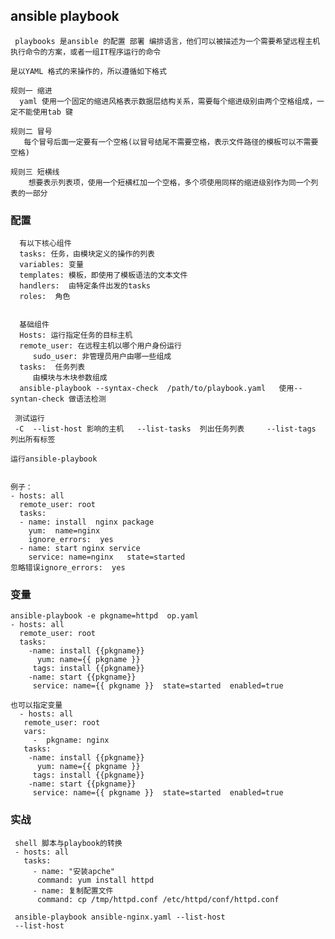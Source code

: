 ## ansible playbook 

     playbooks 是ansible 的配置 部署 编排语言，他们可以被描述为一个需要希望远程主机执行命令的方案，或者一组IT程序运行的命令
     
    是以YAML 格式的来操作的，所以遵循如下格式
    
    规则一 缩进
      yaml 使用一个固定的缩进风格表示数据层结构关系，需要每个缩进级别由两个空格组成，一定不能使用tab 键 
      
    规则二 冒号
       每个冒号后面一定要有一个空格(以冒号结尾不需要空格，表示文件路径的模板可以不需要空格)
       
    规则三 短横线
        想要表示列表项，使用一个短横杠加一个空格，多个项使用同样的缩进级别作为同一个列表的一部分
        
        
### 配置
      有以下核心组件
      tasks: 任务，由模块定义的操作的列表
      variables: 变量
      templates: 模板，即使用了模板语法的文本文件
      handlers:  由特定条件出发的tasks 
      roles:  角色
      
      
      基础组件
      Hosts: 运行指定任务的目标主机
      remote_user: 在远程主机以哪个用户身份运行
         sudo_user: 非管理员用户由哪一些组成
      tasks:  任务列表
         由模块与木块参数组成
      ansible-playbook --syntax-check  /path/to/playbook.yaml   使用--syntan-check 做语法检测
      
     测试运行
     -C  --list-host 影响的主机   --list-tasks  列出任务列表     --list-tags 列出所有标签
    
    运行ansible-playbook 
    
    
    例子：
    - hosts: all 
      remote_user: root 
      tasks:
      - name: install  nginx package 
        yum:  name=nginx
        ignore_errors:  yes  
      - name: start nginx service 
        service: name=nginx   state=started 
    忽略错误ignore_errors:  yes
      
       
 	                                                                                                                                                                                                                                                                                                                                                                                                                                                                                                                                                                                                                                                                                                                                                                                                                                                                                                                                                                                                                                                                                                                                                                                                                                                                                                                                                                                                                                                                                                                                                                                                                                                                                                                                                                                                                                                                                                          
### 变量
    ansible-playbook -e pkgname=httpd  op.yaml
    - hosts: all 
      remote_user: root 
      tasks: 
        -name: install {{pkgname}}
          yum: name={{ pkgname }}
         tags: install {{pkgname}}
        -name: start {{pkgname}}
         service: name={{ pkgname }}  state=started  enabled=true 
    
    也可以指定变量
      - hosts: all 
       remote_user: root
       vars: 
         -  pkgname: nginx  
       tasks: 
        -name: install {{pkgname}}
          yum: name={{ pkgname }}
         tags: install {{pkgname}}
        -name: start {{pkgname}}
         service: name={{ pkgname }}  state=started  enabled=true 
    
### 实战
     shell 脚本与playbook的转换
     - hosts: all
       tasks:
         - name: "安装apche"
          command: yum install httpd
         - name: 复制配置文件
          command: cp /tmp/httpd.conf /etc/httpd/conf/httpd.conf
     
     ansible-playbook ansible-nginx.yaml --list-host    
     --list-host 
              
         
         
         
         
         
         
         
         
         
         
         
         
         
         
         
         
             
           

    